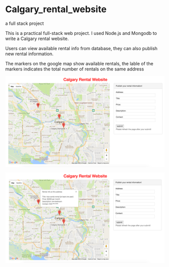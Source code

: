 # Calgary_rental_website
a full stack project

This is a practical full-stack web project. I used Node.js and Mongodb to write a Calgary rental website. 

Users can view available rental info from database, they can also publish new rental information.

The markers on the google map show available rentals, the lable of the markers indicates the total number of rentals on the same address

![alt tag](https://raw.githubusercontent.com/Weiyin-Chen/Calgary_rental_website/master/pics/1.png)

![alt tag](https://raw.githubusercontent.com/Weiyin-Chen/Calgary_rental_website/master/pics/2.png)
